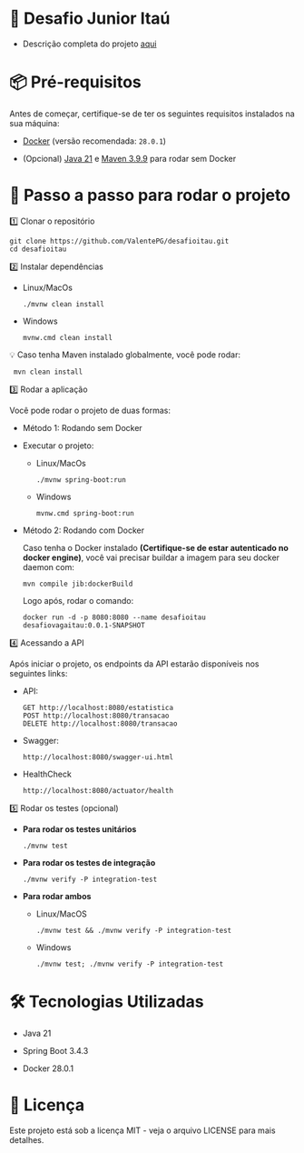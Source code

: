 # 📌 Desafio Junior Itaú

- Descrição completa do projeto [aqui](https://github.com/rafaellins-itau/desafio-itau-vaga-99-junior?tab=readme-ov-file)
<!--
  
Basicamente o desafio proposto é desenvolver o fluxo de uma aplicação que faz transações entre carteiras, existem 2 tipos de carteiras, a comum e a dos lojistas, sendo que a dos lojistas só é possível receber transações.

- **Atenção:** O sistema ja inicia com 3 carteiras, a carteira 1 do tipo comum, a carteira 2 do tipo lojista e a carteira 3 do tipo comum.

- O sistema possui um endpoint:

      POST /v1/transfer
  
- Que aceita apenas Json neste formato:

      POST /v1/transfer
      Content-Type: application/json
      
      {
        "value": 100.0,
        "payer": 1,
        "payee": 3
      }
  
- Sendo value o valor da transação, payer sendo o id da carteira do pagador da transação, e payee sendo o id da carteira do recebedor da transação.
!-->
# 📦 Pré-requisitos

Antes de começar, certifique-se de ter os seguintes requisitos instalados na sua máquina:

- [Docker](https://www.docker.com/get-started) (versão recomendada: `28.0.1`)
  
- (Opcional) [Java 21](https://www.oracle.com/java/technologies/downloads/#java21) e [Maven 3.9.9](https://maven.apache.org/download.cgi) para rodar sem Docker
  
# 🚀 Passo a passo para rodar o projeto

1️⃣ Clonar o repositório

    git clone https://github.com/ValentePG/desafioitau.git
    cd desafioitau
    
2️⃣ Instalar dependências

- Linux/MacOs

      ./mvnw clean install
    
- Windows
    
      mvnw.cmd clean install
  
💡 Caso tenha Maven instalado globalmente, você pode rodar:

     mvn clean install
     
3️⃣ Rodar a aplicação

Você pode rodar o projeto de duas formas:

- Método 1: Rodando sem Docker

- Executar o projeto:
  - Linux/MacOs
  
        ./mvnw spring-boot:run
    
  - Windows
  
        mvnw.cmd spring-boot:run

- Método 2: Rodando com Docker

    Caso tenha o Docker instalado **(Certifique-se de estar autenticado no docker engine)**, você vai precisar buildar a imagem para seu docker daemon com:

      mvn compile jib:dockerBuild

    Logo após, rodar o comando:

      docker run -d -p 8080:8080 --name desafioitau desafiovagaitau:0.0.1-SNAPSHOT  

4️⃣ Acessando a API

Após iniciar o projeto, os endpoints da API estarão disponíveis nos seguintes links:

- API:

      GET http://localhost:8080/estatistica
      POST http://localhost:8080/transacao
      DELETE http://localhost:8080/transacao

- Swagger:

      http://localhost:8080/swagger-ui.html

- HealthCheck
      
      http://localhost:8080/actuator/health

5️⃣ Rodar os testes (opcional)

- **Para rodar os testes unitários**

      ./mvnw test

- **Para rodar os testes de integração**

      ./mvnw verify -P integration-test

- **Para rodar ambos**
  - Linux/MacOS

        ./mvnw test && ./mvnw verify -P integration-test

  - Windows

        ./mvnw test; ./mvnw verify -P integration-test

# 🛠️ Tecnologias Utilizadas

- Java 21

- Spring Boot 3.4.3

- Docker 28.0.1

# 📄 Licença
Este projeto está sob a licença MIT - veja o arquivo LICENSE para mais detalhes.


